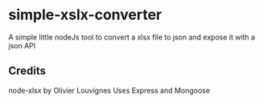 # simple-xslx-converter
A simple little nodeJs tool to convert a xlsx file to json and expose it with a json API

## Credits
node-xlsx by Olivier Louvignes
Uses Express and Mongoose
